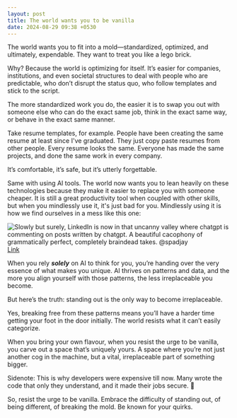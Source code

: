 ```yaml
---
layout: post
title: The world wants you to be vanilla
date: 2024-08-29 09:38 +0530
---
```


The world wants you to fit into a mold—standardized, optimized, and ultimately, expendable. They want to treat you like a lego brick.

Why? Because the world is optimizing for itself. It’s easier for companies, institutions, and even societal structures to deal with people who are predictable, who don’t disrupt the status quo, who follow templates and stick to the script.

The more standardized work you do, the easier it is to swap you out with someone else who can do the exact same job, think in the exact same way, or behave in the exact same manner.

Take resume templates, for example. People have been creating the same resume at least since I've graduated. They just copy paste resumes from other people. Every resume looks the same. Everyone has made the same projects, and done the same work in every company.

It’s comfortable, it’s safe, but it’s utterly forgettable.

Same with using AI tools. The world now wants you to lean heavily on these technologies because they make it easier to replace you with someone cheaper. It is still a great productivity tool when coupled with other skills, but when you mindlessly use it, it's just bad for you. Mindlessly using it is how we find ourselves in a mess like this one:

![Slowly but surely, LinkedIn is now in that uncanny valley where chatgpt is commenting on posts written by chatgpt. A beautiful cacophony of grammatically perfect, completely braindead takes. @spadjay](https://i.imgur.com/PUpBey0.png)
[Link](https://x.com/spadjay/status/1828989480558108693)

When you rely ***solely*** on AI to think for you, you’re handing over the very essence of what makes you unique. AI thrives on patterns and data, and the more you align yourself with those patterns, the less irreplaceable you become.

But here’s the truth: standing out is the only way to become irreplaceable.

Yes, breaking free from these patterns means you’ll have a harder time getting your foot in the door initially. The world resists what it can’t easily categorize.

When you bring your own flavour, when you resist the urge to be vanilla, you carve out a space that’s uniquely yours. A space where you’re not just another cog in the machine, but a vital, irreplaceable part of something bigger.

Sidenote: This is why developers were expensive till now. Many wrote the code that only they understand, and it made their jobs secure. 🤭

So, resist the urge to be vanilla. Embrace the difficulty of standing out, of being different, of breaking the mold. Be known for your quirks.
